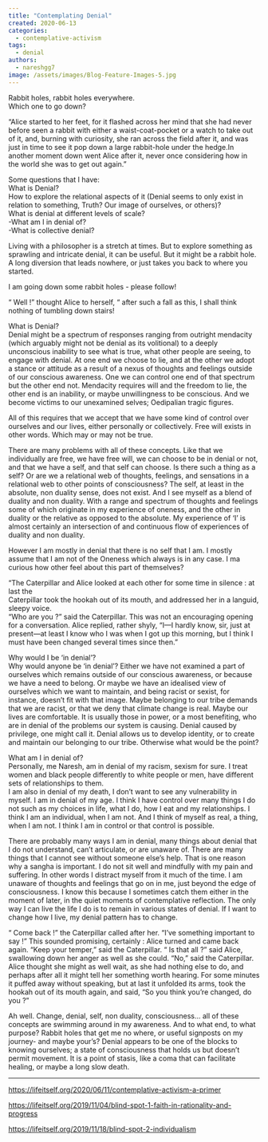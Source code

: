 ```yaml
---
title: "Contemplating Denial"
created: 2020-06-13
categories: 
  - contemplative-activism
tags: 
  - denial
authors: 
  - nareshgg7
image: /assets/images/Blog-Feature-Images-5.jpg
---
```


Rabbit holes, rabbit holes everywhere.  
Which one to go down?

“Alice started to her feet, for it flashed across her mind that she had never before seen a rabbit with either a waist-coat-pocket or a watch to take out of it, and, burning with curiosity, she ran across the field after it, and was just in time to see it pop down a large rabbit-hole under the hedge.In another moment down went Alice after it, never once considering how in the world she was to get out again.”

Some questions that I have:  
What is Denial?  
How to explore the relational aspects of it (Denial seems to only exist in relation to something, Truth? Our image of ourselves, or others)?  
What is denial at different levels of scale?  
\-What am I in denial of?  
\-What is collective denial?

Living with a philosopher is a stretch at times. But to explore something as sprawling and intricate denial, it can be useful. But it might be a rabbit hole. A long diversion that leads nowhere, or just takes you back to where you started.

I am going down some rabbit holes - please follow!

“ Well !” thought Alice to herself, “ after such a fall as this, I shall think nothing of tumbling down stairs!

What is Denial?  
Denial might be a spectrum of responses ranging from outright mendacity (which arguably might not be denial as its volitional) to a deeply unconscious inability to see what is true, what other people are seeing, to engage with denial. At one end we choose to lie, and at the other we adopt a stance or attitude as a result of a nexus of thoughts and feelings outside of our conscious awareness. One we can control one end of that spectrum but the other end not. Mendacity requires will and the freedom to lie, the other end is an inability, or maybe unwillingness to be conscious. And we become victims to our unexamined selves; Oedipalian tragic figures.

All of this requires that we accept that we have some kind of control over ourselves and our lives, either personally or collectively. Free will exists in other words. Which may or may not be true.

There are many problems with all of these concepts. Like that we individually are free, we have free will, we can choose to be in denial or not, and that we have a self, and that self can choose. Is there such a thing as a self? Or are we a relational web of thoughts, feelings, and sensations in a relational web to other points of consciousness? The self, at least in the absolute, non duality sense, does not exist. And I see myself as a blend of duality and non duality. With a range and spectrum of thoughts and feelings some of which originate in my experience of oneness, and the other in duality or the relative as opposed to the absolute. My experience of ‘I’ is almost certainly an intersection of and continuous flow of experiences of duality and non duality.

However I am mostly in denial that there is no self that I am. I mostly assume that I am not of the Oneness which always is in any case. I ma curious how other feel about this part of themselves?

“The Caterpillar and Alice looked at each other for some time in silence : at last the  
Caterpillar took the hookah out of its mouth, and addressed her in a languid, sleepy voice.  
“Who are you ?” said the Caterpillar. This was not an encouraging opening for a conversation. Alice replied, rather shyly, “I—I hardly know, sir, just at present—at least I know who I was when I got up this morning, but I think I must have been changed several times since then.”

Why would I be ‘in denial’?  
Why would anyone be ‘in denial’? Either we have not examined a part of ourselves which remains outside of our conscious awareness, or because we have a need to belong. Or maybe we have an idealised view of ourselves which we want to maintain, and being racist or sexist, for instance, doesn’t fit with that image. Maybe belonging to our tribe demands that we are racist, or that we deny that climate change is real. Maybe our lives are comfortable. It is usually those in power, or a most benefiting, who are in denial of the problems our system is causing. Denial caused by privilege, one might call it. Denial allows us to develop identity, or to create and maintain our belonging to our tribe. Otherwise what would be the point?

What am I in denial of?  
Personally, me Naresh, am in denial of my racism, sexism for sure. I treat women and black people differently to white people or men, have different sets of relationships to them.  
I am also in denial of my death, I don’t want to see any vulnerability in myself. I am in denial of my age. I think I have control over many things I do not such as my choices in life, what I do, how I eat and my relationships. I think I am an individual, when I am not. And I think of myself as real, a thing, when I am not. I think I am in control or that control is possible.

There are probably many ways I am in denial, many things about denial that I do not understand, can’t articulate, or are unaware of. There are many things that I cannot see without someone else’s help. That is one reason why a sangha is important. I do not sit well and mindfully with my pain and suffering. In other words I distract myself from it much of the time. I am unaware of thoughts and feelings that go on in me, just beyond the edge of consciousness. I know this because I sometimes catch them either in the moment of later, in the quiet moments of contemplative reflection. The only way I can live the life I do is to remain in various states of denial. If I want to change how I live, my denial pattern has to change.

“ Come back !” the Caterpillar called after her. “I’ve something important to say !” This sounded promising, certainly : Alice turned and came back again. “Keep your temper,” said the Caterpillar. “ Is that all ?” said Alice, swallowing down her anger as well as she could. “No,” said the Caterpillar. Alice thought she might as well wait, as she had nothing else to do, and perhaps after all it might tell her something worth hearing. For some minutes it puffed away without speaking, but at last it unfolded its arms, took the hookah out of its mouth again, and said, “So you think you’re changed, do you ?”

Ah well. Change, denial, self, non duality, consciousness… all of these concepts are swimming around in my awareness. And to what end, to what purpose? Rabbit holes that get me no where, or useful signposts on my journey- and maybe your’s? Denial appears to be one of the blocks to knowing ourselves; a state of consciousness that holds us but doesn’t permit movement. It is a point of stasis, like a coma that can facilitate healing, or maybe a long slow death.

* * *

https://lifeitself.org/2020/06/11/contemplative-activism-a-primer

https://lifeitself.org/2019/11/04/blind-spot-1-faith-in-rationality-and-progress

https://lifeitself.org/2019/11/18/blind-spot-2-individualism
